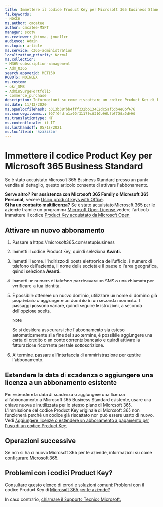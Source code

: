```yaml
---
title: Immettere il codice Product Key per Microsoft 365 Business Standard
f1.keywords:
- NOCSH
ms.author: cmcatee
author: cmcatee-MSFT
manager: scotv
ms.reviewer: jkinma, jmueller
audience: Admin
ms.topic: article
ms.service: o365-administration
localization_priority: Normal
ms.collection:
- M365-subscription-management
- Adm_O365
search.appverid: MET150
ROBOTS: NOINDEX
ms.custom:
- okr_SMB
- AdminSurgePortfolio
- commerce_purchase
description: Informazioni su come riscattare un codice Product Key di Microsoft 365 Business Standard acquistato presso un punto vendita al dettaglio.
ms.date: 11/13/2020
ms.openlocfilehash: b313b38fbb4fff332bb13402dc5af5db4e0bf676
ms.sourcegitcommit: 967f64dfa1a05f31179c8316b96bfb7758a5d990
ms.translationtype: MT
ms.contentlocale: it-IT
ms.lasthandoff: 05/12/2021
ms.locfileid: "52331720"
---
```

# <a name="enter-your-product-key-for-microsoft-365-business-standard"></a>Immettere il codice Product Key per Microsoft 365 Business Standard

Se è stato acquistato Microsoft 365 Business Standard presso un punto vendita al dettaglio, questo articolo consente di attivare l'abbonamento.
  
 **Serve altro?**
 **Per assistenza con Microsoft 365 Family o Microsoft 365 Personal,** vedere [Using product keys with Office](https://support.microsoft.com/office/12a5763a-d45c-4685-8c95-a44500213759.aspx).  
 **Si ha un contratto multilicenza?** Se è stato acquistato Microsoft 365 per le aziende tramite un programma [Microsoft Open License,](https://go.microsoft.com/fwlink/p/?LinkID=613298)vedere l'articolo Immettere il codice [Product Key acquistato da Microsoft Open.](purchases-from-microsoft-open.md)
  
## <a name="activate-a-new-subscription"></a>Attivare un nuovo abbonamento

1. Passare a <a href="https://go.microsoft.com/fwlink/p/?LinkId=839911" target="_blank">https://microsoft365.com/setupbusiness</a>.

2. Immetti il codice Product Key, quindi seleziona **Avanti.**

3. Immetti il nome, l'indirizzo di posta elettronica dell'ufficio, il numero di telefono dell'azienda, il nome della società e il paese o l'area geografica, quindi seleziona **Avanti.**

4. Immetti un numero di telefono per ricevere un SMS o una chiamata per verificare la tua identità.

5. È possibile ottenere un nuovo dominio, utilizzare un nome di dominio già proprietario o aggiungere un dominio in un secondo momento. I passaggi possono variare, quindi seguire le istruzioni, a seconda dell'opzione scelta.

    > [!NOTE]
    > Se si desidera assicurarsi che l'abbonamento sia esteso automaticamente alla fine del suo termine, [](subscriptions/renew-your-subscription.md#turn-recurring-billing-off-or-on) è possibile aggiungere una carta di credito o un conto corrente bancario e quindi attivare la fatturazione ricorrente per tale sottoscrizione.

6. Al termine, passare all'interfaccia <a href="https://go.microsoft.com/fwlink/p/?linkid=2024339" target="_blank">di amministrazione</a> per gestire l'abbonamento.

## <a name="extend-the-expiration-date-or-add-a-license-to-an-existing-subscription"></a>Estendere la data di scadenza o aggiungere una licenza a un abbonamento esistente

Per estendere la data di scadenza o aggiungere una licenza all'abbonamento a Microsoft 365 Business Standard esistente, usare una chiave nuova e inutilizzata per lo stesso piano di Microsoft 365. L'immissione del codice Product Key originale di Microsoft 365 non funzionerà perché un codice già riscattato non può essere usato di nuovo. Vedi [Aggiungere licenze o estendere un abbonamento a pagamento per l'uso di un codice Product Key.](licenses/add-licenses-using-product-key.md)

## <a name="whats-next"></a>Operazioni successive

Se non si ha di nuovo Microsoft 365 per le aziende, informazioni su come [configurare Microsoft 365.](../admin/setup/setup.md)
  
## <a name="still-having-trouble-with-product-keys"></a>Problemi con i codici Product Key?

Consultare questo elenco di errori e soluzioni comuni: Problemi con il codice Product Key di [Microsoft 365 per le aziende?](product-key-errors-and-solutions.md)
  
In caso contrario, [chiamare il Supporto Tecnico Microsoft.](../business-video/get-help-support.md)
